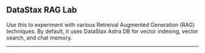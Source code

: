 ## DataStax RAG Lab
Use this to experiment with various Retreival Augmented Generation (RAG) techniques.
By default, it uses DataStax Astra DB for vector indexing, vector search, and chat memory.

---
